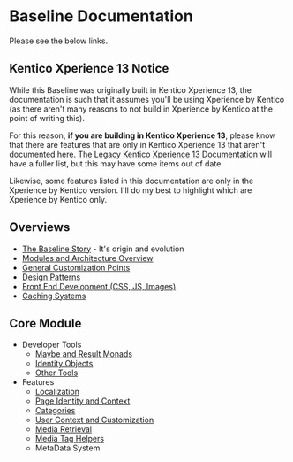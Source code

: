 # Baseline Documentation

Please see the below links.  

## Kentico Xperience 13 Notice
While this Baseline was originally built in Kentico Xperience 13, the documentation is such that it assumes you'll be using Xperience by Kentico (as there aren't many reasons to not build in Xperience by Kentico at the point of writing this).

For this reason, **if you are building in Kentico Xperience 13**, please know that there are features that are only in Kentico Xperience 13 that aren't documented here. [The Legacy Kentico Xperience 13 Documentation](https://github.com/HBSTech/Kentico13CoreBaseline/wiki) will have a fuller list, but this may have some items out of date.

Likewise, some features listed in this documentation are only in the Xperience by Kentico version.  I'll do my best to highlight which are Xperience by Kentico only.

## Overviews

- [The Baseline Story](baseline-story.md) - It's origin and evolution
- [Modules and Architecture Overview](modules-architecture-overview.md) 
- [General Customization Points](customization-points.md)
- [Design Patterns](design-patterns.md)
- [Front End Development (CSS, JS, Images)](front-end-development.md)
- [Caching Systems](caching-systems.md)

## Core Module

- Developer Tools
  - [Maybe and Result Monads](core-maybe-result-monads.md)
  - [Identity Objects](core-identity-objects.md)
  - [Other Tools](core-other-tools.md)
- Features
  - [Localization](core-localization.md)
  - [Page Identity and Context](core-page-identity.md)
  - [Categories](core-categories.md)
  - [User Context and Customization](core-user.md)
  - [Media Retrieval](core-media-retrieval.md)
  - [Media Tag Helpers](core-media-taghelpers.md)
  - MetaData System
